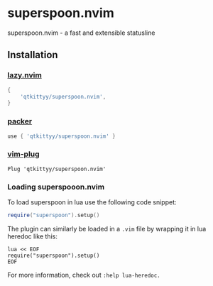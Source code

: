 # superspoon.nvim
superspoon.nvim - a fast and extensible statusline

## Installation
### [lazy.nvim](https://github.com/folke/lazy.nvim)
```lua
{
    'qtkittyy/superspoon.nvim',
}
```
### [packer](https://github.com/wbthomason/packer.nvim)
```lua
use { 'qtkittyy/superspoon.nvim' }
```
### [vim-plug](https://github.com/junegunn/vim-plug)
```vim
Plug 'qtkittyy/superspoon.nvim'
```

### Loading superspooon.nvim
To load superspoon in lua use the following code snippet:
```lua
require("superspoon").setup()
```

The plugin can similarly be loaded in a `.vim` file by wrapping it in lua heredoc like this:
```vim
lua << EOF
require("superspoon").setup()
EOF
```

For more information, check out `:help lua-heredoc.`

